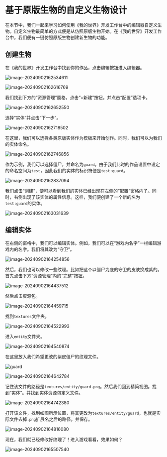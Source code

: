 # 基于原版生物的自定义生物设计

在本节中，我们一起来学习如何使用《我的世界》开发工作台中的编辑器自定义生物。自定义生物最简单的方式便是从仿照原版生物开始。在《我的世界》开发工作台中，我们便有一键仿照原版生物创建新生物的功能。

## 创建生物

在《我的世界》开发工作台中找到你的作品，点击编辑按钮进入编辑器。

![image-20240902162534611](./assets/image-20240902162534611.png)

![image-20240902162616769](./assets/image-20240902162616769.png)

我们找到下方的“资源管理”窗格，点击“+新建”按钮。并点击“配置”选项卡。

![image-20240902162652550](./assets/image-20240902162652550.png)

选择“实体”并点击“下一步”。

![image-20240902162718502](./assets/image-20240902162718502.png)

在这里，我们可以选择各类原版实体作为模板来开始创作。同时，我们可以为我们的实体命名。

![image-20240902162746856](./assets/image-20240902162746856.png)

作为示例，我们可以选择僵尸，并命名为`guard`。由于我们此时的作品设置中设定的命名空间为`test`，因此我们的实体的标识符便是`test:guard`。

![image-20240902162837094](./assets/image-20240902162837094.png)

我们点击“创建”，便可以看到我们的实体已经出现在左侧的“配置”窗格内了。同时，右侧出现了该实体的属性信息。这样，我们便创建了一个新的名为`test:guard`的实体。

![image-20240902163031639](./assets/image-20240902163031639.png)

## 编辑实体

在右侧的窗格中，我们可以编辑实体。例如，我们可以在“游戏内名字”一栏编辑游戏内的名字。我们将其改为“守卫”。

![image-20240902164254856](./assets/image-20240902164254856.png)

然后，我们也可以修改一些纹理。比如把这个以僵尸为底的守卫的皮肤换成紫的。首先点击下方“资源管理”内的“完整”按钮。

![image-20240902164437512](./assets/image-20240902164437512.png)

然后点击资源包。

![image-20240902164459715](./assets/image-20240902164459715.png)

找到`textures`文件夹。

![image-20240902164522993](./assets/image-20240902164522993.png)

进入`entity`文件夹。

![image-20240902164540874](./assets/image-20240902164540874.png)

在这里放入我们希望更改的紫皮僵尸的纹理文件。

![guard](./assets/guard.png)

![image-20240902164642784](./assets/image-20240902164642784.png)

记住该文件的路径是`textures/entity/guard.png`。然后我们回到精简视图。找到“实体”。并找到实体资源包定义文件。

![image-20240902164742380](./assets/image-20240902164742380.png)

打开该文件，找到如图所示位置，将其更改为`textures/entity/guard`，也就是实际文件去掉`.png`扩展名之后的路径。并保存。

![image-20240902164816080](./assets/image-20240902164816080.png)

现在，我们就已经修改好纹理了！进入游戏看看，效果如何？

![image-20240902165507540](./assets/image-20240902165507540.png)